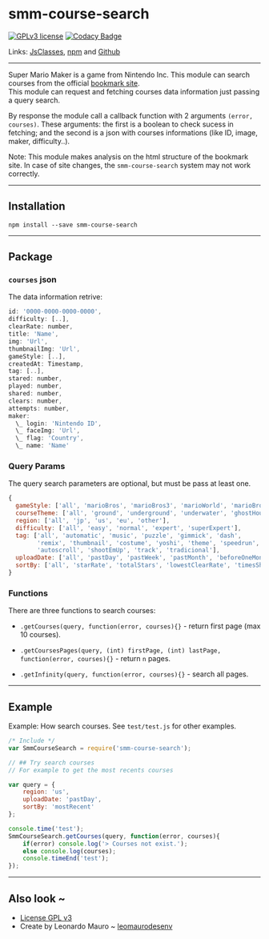 # smm-course-search

[![GPLv3 license](https://img.shields.io/badge/License-GPLv3-blue.svg)](LICENSE.md)
[![Codacy Badge](https://api.codacy.com/project/badge/Grade/ccf4226b1b5445b1851187f2144a7ea5)](https://www.codacy.com/app/leomaurodesenv/smm-course-search?utm_source=github.com&amp;utm_medium=referral&amp;utm_content=leomaurodesenv/smm-course-search&amp;utm_campaign=Badge_Grade)

Links: [JsClasses](https://www.jsclasses.org/smm-course-search), [npm](https://www.npmjs.com/package/smm-course-search) and [Github](https://github.com/leomaurodesenv/smm-course-search)   

---
Super Mario Maker is a game from Nintendo Inc. This module can search courses from the official [bookmark site](https://supermariomakerbookmark.nintendo.net).  
This module can request and fetching courses data information just passing a query search.   
      
By response the module call a callback function with 2 arguments `(error, courses)`. These arguments: the first is a boolean to check sucess in fetching; and the second is a json with courses informations (like ID, image, maker, difficulty..).      
   
Note: This module makes analysis on the html structure of the bookmark site. In case of site changes, the `smm-course-search` system may not work correctly.      

---
## Installation

```shell
npm install --save smm-course-search
```
   
---
## Package

### `courses` json

The data information retrive:    

```js
id: '0000-0000-0000-0000',
difficulty: [..],
clearRate: number,
title: 'Name',
img: 'Url',
thumbnailImg: 'Url',
gameStyle: [..],
createdAt: Timestamp,
tag: [..],
stared: number,
played: number,
shared: number,
clears: number,
attempts: number,
maker: 
  \_ login: 'Nintendo ID',
  \_ faceImg: 'Url',
  \_ flag: 'Country',
  \_ name: 'Name'
```
   
### Query Params
   
The query search parameters are optional, but must be pass at least one.       
   
```js
{
  gameStyle: ['all', 'marioBros', 'marioBros3', 'marioWorld', 'marioBrosU'],
  courseTheme: ['all', 'ground', 'underground', 'underwater', 'ghostHouse', 'airship', 'castle'],
  region: ['all', 'jp', 'us', 'eu', 'other'],
  difficulty: ['all', 'easy', 'normal', 'expert', 'superExpert'],
  tag: ['all', 'automatic', 'music', 'puzzle', 'gimmick', 'dash', 
        'remix', 'thumbnail', 'costume', 'yoshi', 'theme', 'speedrun', 
        'autoscroll', 'shootEmUp', 'track', 'tradicional'],
  uploadDate: ['all', 'pastDay', 'pastWeek', 'pastMonth', 'beforeOneMonth'],
  sortBy: ['all', 'starRate', 'totalStars', 'lowestClearRate', 'timesShared', 'mostRecent']
}
```
      
### Functions

There are three functions to search courses:

-   `.getCourses(query, function(error, courses){}` - return first page (max 10 courses).

-   `.getCoursesPages(query, (int) firstPage, (int) lastPage, function(error, courses){}` - return `n` pages.

-   `.getInfinity(query, function(error, courses){}` - search all pages.
      
---
## Example

Example: How search courses. See `test/test.js` for other examples.    
   
```js
/* Include */
var SmmCourseSearch = require('smm-course-search');

// ## Try search courses
// For example to get the most recents courses

var query = {
    region: 'us',
    uploadDate: 'pastDay',
    sortBy: 'mostRecent'
};

console.time('test');
SmmCourseSearch.getCourses(query, function(error, courses){
    if(error) console.log('> Courses not exist.');
    else console.log(courses);
    console.timeEnd('test');
});
```

---
## Also look ~

-   [License GPL v3](LICENSE)
-   Create by Leonardo Mauro ~ [leomaurodesenv](https://github.com/leomaurodesenv/)
